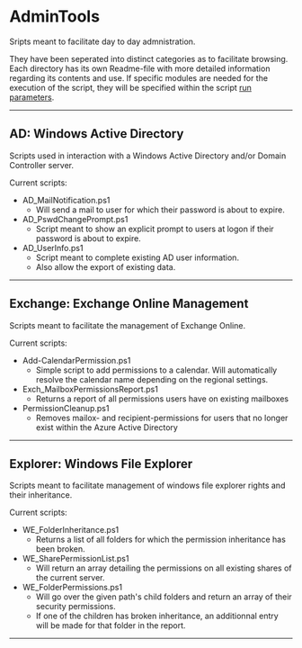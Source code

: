 # AdminTools
Sripts meant to facilitate day to day admnistration. 

They have been seperated into distinct categories as to facilitate browsing.
Each directory has its own Readme-file with more detailed information regarding its contents and use.
If specific modules are needed for the execution of the script, they will be specified within the script [run parameters](https://docs.microsoft.com/en-us/powershell/module/microsoft.powershell.core/about/about_requires?view=powershell-7.2).

---
## AD: Windows Active Directory
Scripts used in interaction with a Windows Active Directory and/or Domain Controller server.

Current scripts:
- AD_MailNotification.ps1
    - Will send a mail to user for which their password is about to expire.
- AD_PswdChangePrompt.ps1
    - Script meant to show an explicit prompt to users at logon if their password is about to expire.
- AD_UserInfo.ps1
    - Script meant to complete existing AD user information.
    - Also allow the export of existing data.

---
## Exchange: Exchange Online Management
Scripts meant to facilitate the management of Exchange Online.

Current scripts:
- Add-CalendarPermission.ps1
    - Simple script to add permissions to a calendar. Will automatically resolve the calendar name depending on the regional settings.
- Exch_MailboxPermissionsReport.ps1
    - Returns a report of all permissions users have on existing mailboxes
- PermissionCleanup.ps1
    - Removes mailox- and recipient-permissions for users that no longer exist within the Azure Active Directory

---
## Explorer: Windows File Explorer
Scripts meant to facilitate management of windows file explorer rights and their inheritance.

Current scripts:
- WE_FolderInheritance.ps1
    - Returns a list of all folders for which the permission inheritance has been broken.
- WE_SharePermissionList.ps1
    - Will return an array detailing the permissions on all existing shares of the current server.
- WE_FolderPermissions.ps1
   - Will go over the given path's child folders and return an array of their security permissions.
   - If one of the children has broken inheritance, an additionnal entry will be made for that folder in the report.

---
